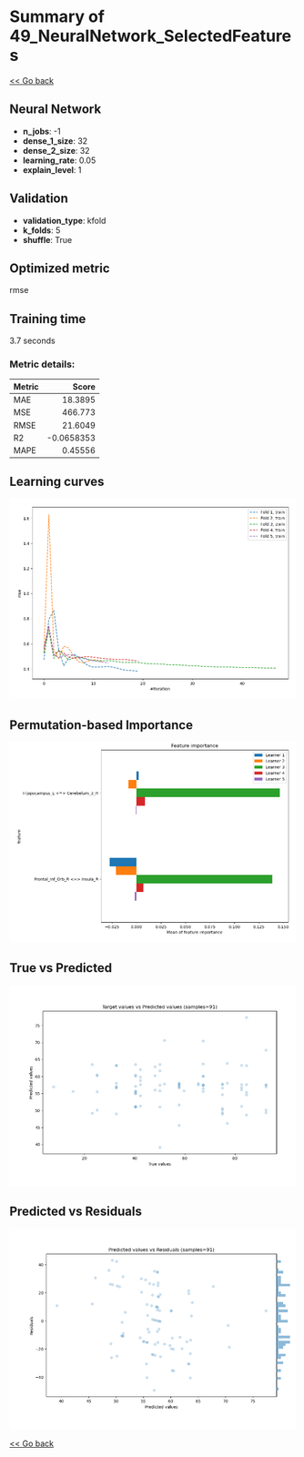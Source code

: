 # Summary of 49_NeuralNetwork_SelectedFeatures

[<< Go back](../README.md)


## Neural Network
- **n_jobs**: -1
- **dense_1_size**: 32
- **dense_2_size**: 32
- **learning_rate**: 0.05
- **explain_level**: 1

## Validation
 - **validation_type**: kfold
 - **k_folds**: 5
 - **shuffle**: True

## Optimized metric
rmse

## Training time

3.7 seconds

### Metric details:
| Metric   |       Score |
|:---------|------------:|
| MAE      |  18.3895    |
| MSE      | 466.773     |
| RMSE     |  21.6049    |
| R2       |  -0.0658353 |
| MAPE     |   0.45556   |



## Learning curves
![Learning curves](learning_curves.png)

## Permutation-based Importance
![Permutation-based Importance](permutation_importance.png)
## True vs Predicted

![True vs Predicted](true_vs_predicted.png)


## Predicted vs Residuals

![Predicted vs Residuals](predicted_vs_residuals.png)



[<< Go back](../README.md)
